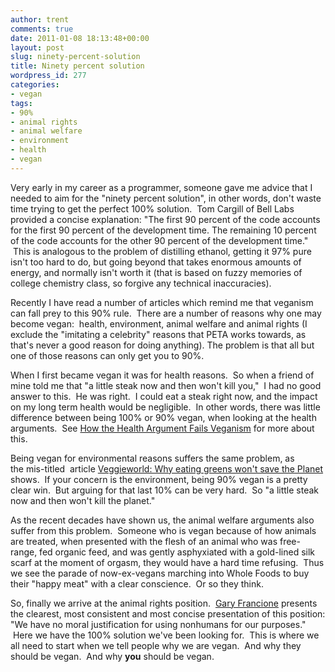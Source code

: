 ```yaml
---
author: trent
comments: true
date: 2011-01-08 18:13:48+00:00
layout: post
slug: ninety-percent-solution
title: Ninety percent solution
wordpress_id: 277
categories:
- vegan
tags:
- 90%
- animal rights
- animal welfare
- environment
- health
- vegan
---
```


Very early in my career as a programmer, someone gave me advice that I needed to aim for the "ninety percent solution", in other words, don't waste time trying to get the perfect 100% solution.  Tom Cargill of Bell Labs provided a concise explanation: "The first 90 percent of the code accounts for the first 90 percent of the development time. The remaining 10 percent of the code accounts for the other 90 percent of the development time."  This is analogous to the problem of distilling ethanol, getting it 97% pure isn't too hard to do, but going beyond that takes enormous amounts of energy, and normally isn't worth it (that is based on fuzzy memories of college chemistry class, so forgive any technical inaccuracies).

Recently I have read a number of articles which remind me that veganism can fall prey to this 90% rule.  There are a number of reasons why one may become vegan:  health, environment, animal welfare and animal rights (I exclude the "imitating a celebrity" reasons that PETA works towards, as that's never a good reason for doing anything). The problem is that all but one of those reasons can only get you to 90%.

When I first became vegan it was for health reasons.  So when a friend of mine told me that "a little steak now and then won't kill you,"  I had no good answer to this.  He was right.  I could eat a steak right now, and the impact on my long term health would be negligible.  In other words, there was little difference between being 100% or 90% vegan, when looking at the health arguments.  See [How the Health Argument Fails Veganism](http://www.theveganrd.com/2010/11/how-the-health-argument-fails-veganism.html) for more about this.

Being vegan for environmental reasons suffers the same problem, as the mis-titled  article [Veggieworld: Why eating greens won't save the](http://www.newscientist.com/article/mg20727691.200-veggieworld-why-eating-greens-wont-save-the-planet.html)[ Planet](http://www.newscientist.com/article/mg20727691.200-veggieworld-why-eating-greens-wont-save-the-planet.html) shows.  If your concern is the environment, being 90% vegan is a pretty clear win.  But arguing for that last 10% can be very hard.  So "a little steak now and then won't kill the planet."

As the recent decades have shown us, the animal welfare arguments also suffer from this problem.  Someone who is vegan because of how animals are treated, when presented with the flesh of an animal who was free-range, fed organic feed, and was gently asphyxiated with a gold-lined silk scarf at the moment of orgasm, they would have a hard time refusing.  Thus we see the parade of now-ex-vegans marching into Whole Foods to buy their "happy meat" with a clear conscience.  Or so they think.

So, finally we arrive at the animal rights position.  [Gary Francione](http://www.abolitionistapproach.com/about/mission-statement/) presents the clearest, most consistent and most concise presentation of this position: "We have no moral justification for using nonhumans for our purposes."  Here we have the 100% solution we've been looking for.  This is where we all need to start when we tell people why we are vegan.  And why they should be vegan.  And why **you** should be vegan.
